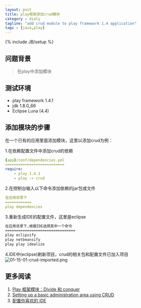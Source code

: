 ```yaml
---
layout: post
title: play框架添加crud模块
category : dialy
tagline: "add crud module to play framework 1.4 application"
tags : [java,play]
---
```

{% include JB/setup %}

## 问题背景
> 在play中添加模块

## 测试环境
- play framework 1.4.1
- jdk 1.8.0_66
- Eclipse Luna (4.4)

## 添加模块的步骤
在一个已有的应用里面添加模块，这里以添加crud为例：

1.在依赖配置文件中添加crud的依赖
```yml
{app}/conf/dependencies.yml
===========================
require:
    - play 1.4.1
    - play -> crud
```

2.在控制台输入以下命令添加依赖的jar包或文件
```yml
在应用目录下
============
play dependencies 
```

3.重新生成IDE的配置文件，这里是eclipse
```sh
在应用目录下,根据IDE选择其中一个命令
================================
play eclipsify
play netbeansify
play play idealize
```

4.IDE中(eclipse)刷新项目，crud的相关包和配置文件已加入项目
![01-15-01-crud-imported.png](..images/01-15-01-crud-imported.png)

## 更多阅读
1. [Play 框架模块：Divide 和 conquer](http://www.oschina.net/translate/play-framework-modules-divide-and-conquer?cmp&p=1)
2. [Setting up a basic administration area using CRUD](https://www.playframework.com/documentation/1.4.x/guide7)
3. [配置你喜欢的 IDE](http://play-framework.herokuapp.com/zh/ide#h3-2)

